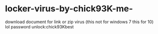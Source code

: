 # locker-virus-by-chick93K-me-
download document for link or zip virus (this not for windows 7 this for 10)
lol password unlock:chick93Kbest
